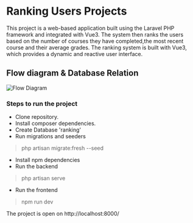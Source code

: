 
# Ranking Users Projects

This project is a web-based application built using the Laravel PHP framework and integrated with Vue3. The system then ranks the users based on the number of courses they have completed,the most recent course and their average grades. The ranking system is built with Vue3, which provides a dynamic and reactive user interface.
## Flow diagram & Database Relation
![Flow Diagram](https://dc723.4shared.com/img/1US_dAlEku/s24/185cf89e940/Cursalab-Flujodrawio?async&rand=0.3814773192139982.png)
### Steps to run the project
- Clone repository.
- Install composer dependencies.
- Create Database 'ranking'
- Run migrations and seeders 
> php artisan migrate:fresh --seed
- Install npm dependencies
- Run the backend 
> php artisan serve
- Run the frontend 
> npm run dev

The project is open on http://localhost:8000/
